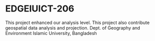 # EDGEIUICT-206
This project enhanced our analysis level. This project also contribute geospatial data analysis and projection. 
Dept. of Geography and Environment
Islamic University, Bangladesh
